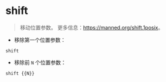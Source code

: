 # shift

> 移动位置参数。
> 更多信息：<https://manned.org/shift.1posix>。

- 移除第一个位置参数：

`shift`

- 移除前 `N` 个位置参数：

`shift {{N}}`